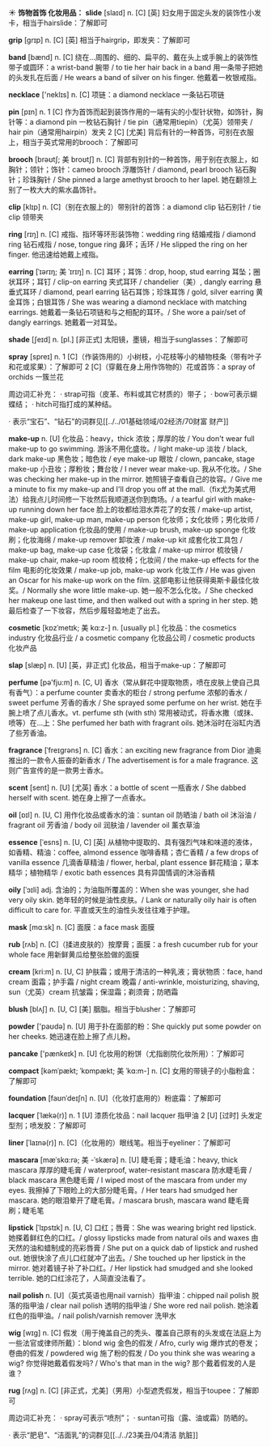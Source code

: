 ☀ <span class="category">**饰物首饰 化妆用品：**</span>
<span class="vocabulary">**slide**</span> [slaɪd] 
<span class="definition">n. [C] [英] 妇女用于固定头发的装饰性小发卡，相当于hairslide：</span>了解即可
           
<span class="vocabulary">**grip**</span> [grɪp] 
<span class="definition">n. [C] [英] 相当于hairgrip，即发夹：</span>了解即可

<span class="vocabulary">**band**</span> [bænd] 
<span class="definition">n. [C] 绕在…周围的、细的、扁平的、戴在头上或手腕上的装饰性带子或圆环：</span>a wrist-band 腕带 / to tie her hair back in a band 用一条带子把她的头发扎在后面 / He wears a band of silver on his finger. 他戴着一枚银戒指。

<span class="vocabulary">**necklace**</span> ['neklɪs] 
<span class="definition">n. [C] 项链：</span>a diamond necklace 一条钻石项链

<span class="vocabulary">**pin**</span> [pɪn] 
<span class="definition">n. 1 [C] 作为首饰而起到装饰作用的一端有尖的小型针状物，如饰针，胸针等：</span>a diamond pin 一枚钻石胸针 / tie pin（通常用tiepin）（尤英）领带夹 / hair pin（通常用hairpin）发夹 <span class="definition">2 [C] [尤美] 背后有针的一种首饰，可别在衣服上，相当于英式常用的brooch：</span>了解即可
           
<span class="vocabulary">**brooch**</span> [brəʊtʃ; 美 broʊtʃ]
<span class="definition">n. [C] 背部有别针的一种首饰，用于别在衣服上，如胸针；领针；饰针：</span>cameo brooch 浮雕饰针 / diamond, pearl brooch 钻石胸针；珍珠胸针 / She pinned a large amethyst brooch to her lapel. 她在翻领上别了一枚大大的紫水晶饰针。           

<span class="vocabulary">**clip**</span> [klɪp]
<span class="definition">n. [C]（别在衣服上的）带别针的首饰：</span>a diamond clip 钻石别针 / tie clip 领带夹

<span class="vocabulary">**ring**</span> [rɪŋ] 
<span class="definition">n. [C] 戒指、指环等环形装饰物：</span>wedding ring 结婚戒指 / diamond ring 钻石戒指 / nose, tongue ring 鼻环；舌环 / He slipped the ring on her finger. 他迅速给她戴上戒指。
           
<span class="vocabulary">**earring**</span> [ˈɪərɪŋ; 美 ˈɪrɪŋ]
<span class="definition">n. [C] 耳环；耳饰：</span>drop, hoop, stud earring 耳坠；圈状耳环；耳钉 / clip-on earring 夹式耳环 / chandelier（美）, dangly earring 悬垂式耳环 / diamond, pearl earring 钻石耳饰；珍珠耳饰 / gold, silver earring 黄金耳饰；白银耳饰 / She was wearing a diamond necklace with matching earrings. 她戴着一条钻石项链和与之相配的耳环。/ She wore a pair/set of dangly earrings. 她戴着一对耳坠。

<span class="vocabulary">**shade**</span> [ʃeɪd] 
<span class="definition">n. [pl.] [非正式] 太阳镜，墨镜，相当于sunglasses：</span>了解即可

<span class="vocabulary">**spray**</span> [spreɪ] 
<span class="definition">n. 1 [C]（作装饰用的）小树枝，小花枝等小的植物枝条（带有叶子和花或浆果）：</span>了解即可 <span class="definition">2 [C]（穿戴在身上用作饰物的）花或首饰：</span>a spray of orchids 一簇兰花

周边词汇补充：
· strap可指（皮革、布料或其它材质的）带子；
· bow可表示蝴蝶结；
· hitch可指打成的某种结。

· 表示“宝石”、“钻石”的词群见[[../../01基础领域/02经济/70财富 财产]]
           
<span class="vocabulary">**make-up**</span>
<span class="definition">n. [U] 化妆品：</span>heavy，thick 浓妆；厚厚的妆 / You don't wear full make-up to go swimming. 游泳不用化盛妆。/ light make-up 淡妆 / black, dark make-up 黑色妆；暗色妆 / eye make-up 眼妆 / clown, pancake, stage make-up 小丑妆；厚粉妆；舞台妆 / I never wear make-up. 我从不化妆。/ She was checking her make-up in the mirror. 她照镜子查看自己的妆容。/ Give me a minute to fix my make-up and I'll drop you off at the mall.（fix尤为美式用法）给我点儿时间修一下妆然后我顺道送你到商场。/ a tearful girl with make-up running down her face 脸上的妆都给泪水弄花了的女孩 / make-up artist, make-up girl, make-up man, make-up person 化妆师；女化妆师；男化妆师 / make-up application 化妆品的使用 / make-up brush, make-up sponge 化妆刷；化妆海绵 / make-up remover 卸妆液 / make-up kit 成套化妆工具包 / make-up bag, make-up case 化妆袋；化妆盒 / make-up mirror 梳妆镜 / make-up chair, make-up room 梳妆椅；化妆间 / the make-up effects for the film 电影的化妆效果 / make-up job, make-up work 化妆工作 / He was given an Oscar for his make-up work on the film. 这部电影让他获得奥斯卡最佳化妆奖。/ Normally she wore little make-up. 她一般不怎么化妆。/ She checked her makeup one last time, and then walked out with a spring in her step. 她最后检查了一下妆容，然后步履轻盈地走了出去。
                      
<span class="vocabulary">**cosmetic**</span> [kɒzˈmetɪk; 美 kɑ:z-]
<span class="definition">n. [usually pl.] 化妆品：</span>the cosmetics industry 化妆品行业 / a cosmetic company 化妆品公司 / cosmetic products 化妆产品

<span class="vocabulary">**slap**</span> [slæp]
<span class="definition">n. [U] [英，非正式] 化妆品，相当于make-up：</span>了解即可

<span class="vocabulary">**perfume**</span> [pə'fju:m] 
<span class="definition">n. [C, U] 香水（常从鲜花中提取物质，喷在皮肤上使自己具有香气）：</span>a perfume counter 卖香水的柜台 / strong perfume 浓郁的香水 / sweet perfume 芳香的香水 / She sprayed some perfume on her wrist. 她在手腕上喷了点儿香水。<span class="definition">vt. perfume sth (with sth) 常用被动式，将香水撒（或抹、喷等）在…上：</span>She perfumed her bath with fragrant oils. 她沐浴时在浴缸内洒了些芳香油。
           
<span class="vocabulary">**fragrance**</span> [ˈfreɪgrəns]
<span class="definition">n. [C] 香水：</span>an exciting new fragrance from Dior 迪奥推出的一款令人振奋的新香水 / The advertisement is for a male fragrance. 这则广告宣传的是一款男士香水。
           
<span class="vocabulary">**scent**</span> [sent]
<span class="definition">n. [U] [尤英] 香水：</span>a bottle of scent 一瓶香水 / She dabbed herself with scent. 她在身上擦了一点香水。

<span class="vocabulary">**oil**</span> [ɒɪl] 
<span class="definition">n. [U, C] 用作化妆品或香水的油：</span>suntan oil 防晒油 / bath oil 沐浴油 / fragrant oil 芳香油 / body oil 润肤油 / lavender oil 薰衣草油
           
<span class="vocabulary">**essence**</span> [ˈesns]
<span class="definition">n. [U, C] [英] 从植物中提取的、具有强烈气味和味道的液体，如香精、精油：</span>coffee, almond essence 咖啡香精；杏仁香精 / a few drops of vanilla essence 几滴香草精油 / flower, herbal, plant essence 鲜花精油；草本精华；植物精华 / exotic bath essences 具有异国情调的沐浴香精
           
<span class="vocabulary">**oily**</span> [ˈɔɪli]
<span class="definition">adj. 含油的；为油脂所覆盖的：</span>When she was younger, she had very oily skin. 她年轻的时候是油性皮肤。/ Lank or naturally oily hair is often difficult to care for. 平直或天生的油性头发往往难于护理。

<span class="vocabulary">**mask**</span> [mɑːsk] 
<span class="definition">n. [C] 面膜：</span>a face mask 面膜
           
<span class="vocabulary">**rub**</span> [rʌb]
<span class="definition">n. [C]（揉进皮肤的）按摩膏；面膜：</span>a fresh cucumber rub for your whole face 用新鲜黄瓜给整张脸做的面膜

<span class="vocabulary">**cream**</span> [kri:m] 
<span class="definition">n. [U, C] 护肤霜；或用于清洁的一种乳液；膏状物质：</span>face, hand cream 面霜；护手霜 / night cream 晚霜 / anti-wrinkle, moisturizing, shaving, sun（尤英）cream 抗皱霜；保湿霜；剃须膏；防晒霜
           
<span class="vocabulary">**blush**</span> [blʌʃ]
<span class="definition">n. [U, C] [美] 胭脂。相当于blusher：</span>了解即可

<span class="vocabulary">**powder**</span> ['paʊdə] 
<span class="definition">n. [U] 用于扑在面部的粉：</span>She quickly put some powder on her cheeks. 她迅速在脸上擦了点儿粉。

<span class="vocabulary">**pancake**</span> ['pænkeɪk] 
<span class="definition">n. [U] 化妆用的粉饼（尤指剧院化妆所用）：</span>了解即可
           
<span class="vocabulary">**compact**</span> [kəmˈpækt; ˈkɒmpækt; 美 ˈkɑ:m-]
<span class="definition">n. [C] 女用的带镜子的小脂粉盒：</span>了解即可
           
<span class="vocabulary">**foundation**</span> [faʊnˈdeɪʃn]
<span class="definition">n. [U]（化妆打底用的）粉底霜：</span>了解即可
           
<span class="vocabulary">**lacquer**</span> [ˈlækə(r)]
<span class="definition">n. 1 [U] 漆质化妆品：</span>nail lacquer 指甲油 <span class="definition">2 [U] [过时] 头发定型剂；喷发胶：</span>了解即可
           
<span class="vocabulary">**liner**</span> [ˈlaɪnə(r)]
<span class="definition">n. [C]（化妆用的）眼线笔。相当于eyeliner：</span>了解即可
               
<span class="vocabulary">**mascara**</span> [mæˈskɑ:rə; 美 -ˈskærə]
<span class="definition">n. [U] 睫毛膏；睫毛油：</span>heavy, thick mascara 厚厚的睫毛膏 / waterproof, water-resistant mascara 防水睫毛膏 / black mascara 黑色睫毛膏 / I wiped most of the mascara from under my eyes. 我擦掉了下眼睑上的大部分睫毛膏。/ Her tears had smudged her mascara. 她的眼泪晕开了睫毛膏。/ mascara brush, mascara wand 睫毛膏刷；睫毛笔

<span class="vocabulary">**lipstick**</span> [ˈlɪpstɪk]
<span class="definition">n. [U, C] 口红；唇膏：</span>She was wearing bright red lipstick. 她搽着鲜红色的口红。/ glossy lipsticks made from natural oils and waxes 由天然的油和蜡制成的亮彩唇膏 / She put on a quick dab of lipstick and rushed out. 她很快涂了点儿口红就冲了出去。/ She touched up her lipstick in the mirror. 她对着镜子补了补口红。/ Her lipstick had smudged and she looked terrible. 她的口红涂花了，人简直没法看了。
           
<span class="vocabulary">**nail polish**</span>
<span class="definition">n. [U]（英式英语也用nail varnish）指甲油：</span>chipped nail polish 脱落的指甲油 / clear nail polish 透明的指甲油 / She wore red nail polish. 她涂着红色的指甲油。/ nail polish/varnish remover 洗甲水

<span class="vocabulary">**wig**</span> [wɪg]
<span class="definition">n. [C] 假发（用于掩盖自己的秃头、覆盖自己原有的头发或在法庭上为一些法官或律师所戴）：</span>blond wig 金色的假发 / Afro, curly wig 爆炸式的卷发；卷曲的假发 / powdered wig 施了粉的假发 / Do you think she was wearing a wig? 你觉得她戴着假发吗? / Who's that man in the wig? 那个戴着假发的人是谁？

<span class="vocabulary">**rug**</span> [rʌg]
<span class="definition">n. [C] [非正式，尤美]（男用）小型遮秃假发，相当于toupee：</span>了解即可

周边词汇补充：
· spray可表示“喷剂”；
· suntan可指（露、油或霜）防晒的。

· 表示“肥皂”、“洁面乳”的词群见[[../../23美丑/04清洁 肮脏]]
